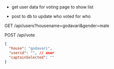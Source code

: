 - get user data for voting page to show list

- post to db to update who voted for who

GET /api/users?housename=godavari&gender=male

POST /api/vote

```json
{
  "house": "godavari",
  "userid": "", // user
  "captainSelected": ""
}
```
